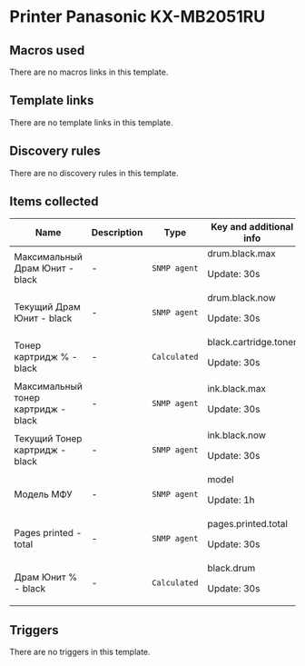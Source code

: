 # Printer Panasonic KX-MB2051RU

## Macros used

There are no macros links in this template.

## Template links

There are no template links in this template.

## Discovery rules

There are no discovery rules in this template.

## Items collected

|Name|Description|Type|Key and additional info|
|----|-----------|----|----|
|Максимальный Драм Юнит - black|<p>-</p>|`SNMP agent`|drum.black.max<p>Update: 30s</p>|
|Текущий Драм Юнит - black|<p>-</p>|`SNMP agent`|drum.black.now<p>Update: 30s</p>|
|Тонер картридж % - black|<p>-</p>|`Calculated`|black.cartridge.toner<p>Update: 30s</p>|
|Максимальный тонер картридж - black|<p>-</p>|`SNMP agent`|ink.black.max<p>Update: 30s</p>|
|Текущий Тонер картридж - black|<p>-</p>|`SNMP agent`|ink.black.now<p>Update: 30s</p>|
|Модель МФУ|<p>-</p>|`SNMP agent`|model<p>Update: 1h</p>|
|Pages printed - total|<p>-</p>|`SNMP agent`|pages.printed.total<p>Update: 30s</p>|
|Драм Юнит % - black|<p>-</p>|`Calculated`|black.drum<p>Update: 30s</p>|


## Triggers

There are no triggers in this template.


